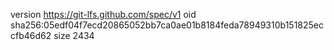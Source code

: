 version https://git-lfs.github.com/spec/v1
oid sha256:05edf04f7ecd20865052bb7ca0ae01b8184feda78949310b151825eccfb46d62
size 2434
